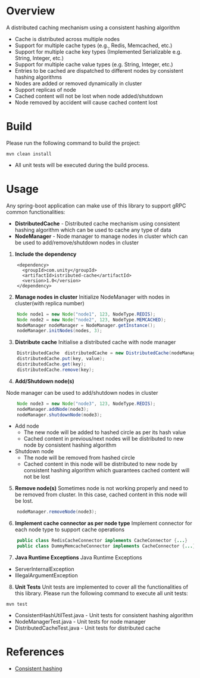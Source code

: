 # Overview

A distributed caching mechanism using a consistent hashing algorithm

* Cache is distributed across multiple nodes
* Support for multiple cache types (e.g., Redis, Memcached, etc.)
* Support for multiple cache key types (Implemented Serializable e.g. String, Integer, etc.)
* Support for multiple cache value types (e.g. String, Integer, etc.)
* Entries to be cached are dispatched to different nodes by consistent hashing algorithms
* Nodes are added or removed dynamically in cluster
* Support replicas of node
* Cached content will not be lost when node added/shutdown
* Node removed by accident will cause cached  content lost

# Build
Please run the following command to build the project:
```
mvn clean install
```
* All unit tests will be executed during the build process.


# Usage

Any spring-boot application can make use of this library to support gRPC common functionalities:

* **DistributedCache** - Distributed cache mechanism using consistent hashing algorithm which can be used to cache any type of data
* **NodeManager** - Node manager to manage nodes in cluster which can be used to add/remove/shutdown     nodes in cluster

1. **Include the dependency**

```
    <dependency>
      <groupId>com.unity</groupId>
      <artifactId>istributed-cache</artifactId>
      <version>1.0</version>
    </dependency>
```

2. **Manage nodes in cluster**
Initialize NodeManager with nodes in cluster(with replica number)

```java
    Node node1 = new Node("node1", 123, NodeType.REDIS);
    Node node2 = new Node("node2", 123, NodeType.MEMCACHED);
    NodeManager nodeManager = NodeManager.getInstance();
    nodeManager.initNodes(nodes, 3);
```

3. **Distribute cache**
Initialise a distributed cache with node manager

```java
    DistributedCache  distributedCache = new DistributedCache(nodeManager);
    distributedCache.put(key, value);
    distributedCache.get(key);
    distributedCache.remove(key);
```

4. **Add/Shutdown node(s)**

Node manager can be used to add/shutdown nodes in cluster

```java
    Node node3 = new Node("node3", 123, NodeType.REDIS);
    nodeManager.addNode(node3);
    nodeManager.shutdownNode(node3);
```
* Add node
    * The new node will be added to hashed circle as per its hash value
    * Cached content in previous/next nodes will be distributed to new node by consistent hashing algorithm
* Shutdown node
    * The node will be removed from hashed circle
    * Cached content in this node will be distributed to new node by consistent hashing algorithm which guarantees cached content will not be lost
 
5. **Remove node(s)**
Sometimes node is not working properly and need to be removed from cluster. In this case, cached content in this node will be lost.

```java
    nodeManager.removeNode(node3);
```

6. **Implement cache connector as per node type**
Implement connector for each node type to support cache operations

```java
    public class RedisCacheConnector implements CacheConnector {...}
    public class DummyMemcacheConnector implements CacheConnector {...}
```

7. **Java Runtime Exceptions**
Java Runtime Exceptions
- ServerInternalException
- IllegalArgumentException

8. **Unit Tests**
Unit tests are implemented to cover all the functionalities of this library. Please run the following command to execute all unit tests:
```
mvn test
```
* ConsistentHashUtilTest.java - Unit tests for consistent hashing algorithm
* NodeManagerTest.java - Unit tests for node manager  
* DistributedCacheTest.java - Unit tests for distributed cache

# References

* [Consistent hashing](https://web.archive.org/web/20221230083731/https:/michaelnielsen.org/blog/consistent-hashing/)